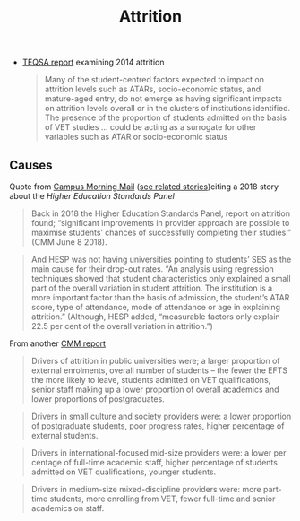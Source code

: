 ﻿---
backlinks:
- title: Loose notes
  url: /memex/sense/loose/loose.html
tags:
- teaching
- teaching-quality
title: Attrition
type: note
---
- [TEQSA report](http://www.teqsa.gov.au/sites/default/files/AttritionReport_Jun17.pdf) examining 2014 attrition
  > Many of the student-centred factors expected to impact on attrition levels such as ATARs, socio-economic status, and mature-aged entry, do not emerge as having significant impacts on attrition levels overall or in the clusters of institutions identified.
  > The presence of the proportion of students admitted on the basis of VET studies … could be acting as a surrogate for other variables such as ATAR or socio-economic status

## Causes

Quote from [Campus Morning Mail](https://campusmorningmail.com.au/news/attrition-a-problem-for-unis/?utm_source=sendgrid.com&utm_medium=email&utm_campaign=website) ([see related stories](https://campusmorningmail.com.au/tag/attrition/))citing a 2018 story about the *Higher Education Standards Panel*

> Back in 2018 the Higher Education Standards Panel, report on attrition found; “significant improvements in provider approach are possible to maximise students’ chances of successfully completing their studies.”  (CMM June 8 2018).

> And HESP was not having universities pointing to students’ SES as the main cause for their drop-out rates.  “An analysis using regression techniques showed that student characteristics only explained a small part of the overall variation in student attrition. The institution is a more important factor than the basis of admission, the student’s ATAR score, type of attendance, mode of attendance or age in explaining attrition.” (Although, HESP added, “measurable factors only explain 22.5 per cent of the overall variation in attrition.”)

From another [CMM report](https://campusmorningmail.com.au/student-attrition-all-courses-all-unis/)
> Drivers of attrition in public universities were; a larger proportion of external enrolments, overall number of students – the fewer the EFTS the more likely to leave, students admitted on VET qualifications, senior staff making up a lower proportion of overall academics and lower proportions of postgraduates.

> Drivers in small culture and society providers were: a lower proportion of postgraduate students, poor progress rates, higher percentage of external students.

> Drivers in international-focused mid-size providers were: a lower per centage of full-time academic staff, higher percentage of students admitted on VET qualifications, younger students.

> Drivers in medium-size mixed-discipline providers were: more part-time students, more enrolling from VET, fewer full-time and senior academics on staff.